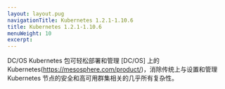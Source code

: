```yaml
---
layout: layout.pug
navigationTitle: Kubernetes 1.2.1-1.10.6
title: Kubernetes 1.2.1-1.10.6
menuWeight: 10
excerpt:
---
```


<!-- This source repo for this topic is https://github.com/mesosphere/dcos-kubernetes -->


DC/OS Kubernetes 包可轻松部署和管理 [DC/OS] 上的 Kubernetes(https://mesosphere.com/product/)，消除传统上与设置和管理 Kubernetes 节点的安全和高可用群集相关的几乎所有复杂性。
